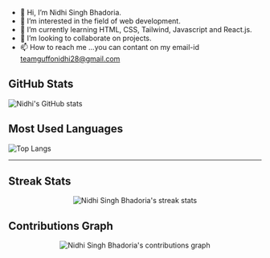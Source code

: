 - 👋 Hi, I’m Nidhi Singh Bhadoria. 
- 👀 I’m interested in the field of web development. 
- 🌱 I’m currently learning HTML, CSS, Tailwind, Javascript and React.js.
- 💞️ I’m looking to collaborate on projects.
- 📫 How to reach me ...you can contant on my email-id teamguffonidhi28@gmail.com
## GitHub Stats
![Nidhi's GitHub stats](https://github-readme-stats.vercel.app/api?username=Nidhi28fg&show_icons=true&count_private=true)
## Most Used Languages
![Top Langs](https://github-readme-stats.vercel.app/api/top-langs/?username=Nidhi28fg&layout=compact)
_____________________________________________________________________________________________________________________________________________________________________________________________
## Streak Stats
<p align="center">
  <img src="https://github-readme-streak-stats.herokuapp.com/?user=Nidhi28fg" alt="Nidhi Singh Bhadoria's streak stats" />
</p>

## Contributions Graph
<p align="center">
  <img src="https://activity-graph.herokuapp.com/graph?username=Nidhi28fg&theme=react-dark" alt="Nidhi Singh Bhadoria's contributions graph" />
</p>
